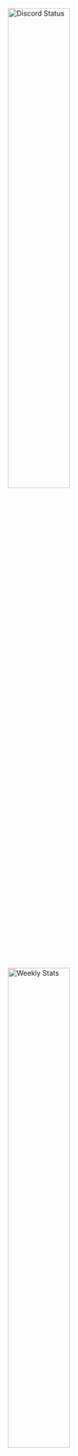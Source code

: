 <a href="https://discord.com/users/485414045516562443" target="_blank">
	<img width="50%" align="right" alt="Discord Status" src="https://lanyard.cnrad.dev/api/485414045516562443?bg=1f1f1f&borderRadius=5px">
</a>
<a href="https://wakatime.com/@a349595f-c233-4890-84fc-4ac26e802843" target="_blank">
	<img width="50%" align="right" alt="Weekly Stats" src="https://github-readme-stats.vercel.app/api/wakatime?username=@a349595f-c233-4890-84fc-4ac26e802843&theme=dark&border_radius=5px&bg_color=1f1f1f&border_color=1f1f1f&icon_color=58a6ff&show_icons=true&disable_animations=true&custom_title=Weekly%20Stats">
</a>
